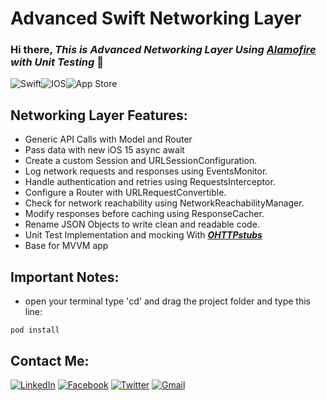 # Advanced Swift Networking Layer

### Hi there, ***This is Advanced Networking Layer Using [Alamofire][Alamofire] with Unit Testing*** 👋


<img alt="Swift" src="https://img.shields.io/badge/swift-%23FA7343.svg?&style=for-the-badge&logo=swift&logoColor=white"/><img alt="IOS" src="https://img.shields.io/badge/iOS-000000?style=for-the-badge&logo=ios&logoColor=white"><img alt="App Store" src="https://img.shields.io/badge/App_Store-0D96F6?style=for-the-badge&logo=app-store&logoColor=white" />


## Networking Layer Features: 

- Generic API Calls with Model and Router
- Pass data with new iOS 15 async await
- Create a custom Session and URLSessionConfiguration.
- Log network requests and responses using EventsMonitor.
- Handle authentication and retries using RequestsInterceptor.
- Configure a Router with URLRequestConvertible.
- Check for network reachability using NetworkReachabilityManager.
- Modify responses before caching using ResponseCacher.
- Rename JSON Objects to write clean and readable code.
- Unit Test Implementation and mocking With ***[OHTTPstubs][OHTTPstubs]***
- Base for MVVM app

## Important Notes:
  
- open your terminal type 'cd' and drag the project folder and type this line:
```
pod install
```
[OHTTPstubs]: https://github.com/AliSoftware/OHHTTPStubs
[Alamofire]: https://github.com/Alamofire/Alamofire
[contact]: https://www.linkedin.com/in/ali-fayed-8682aa1a6/
[fb]: https://www.facebook.com/alifayed26/
[tw]: https://www.twitter.com/Aliifayed
[mail]: https://docs.google.com/document/d/1Oo4S9pl0yM4K4uewlOh7poLAmEKLbjnFelIYHxBQL7o/edit?usp=sharing


## Contact Me:

[<img alt="LinkedIn" src="https://img.shields.io/badge/linkedin%20-%230077B5.svg?&style=for-the-badge&logo=linkedin&logoColor=white"/>][contact]  [<img alt="Facebook" src="https://img.shields.io/badge/Facebook%20-%231877F2.svg?&style=for-the-badge&logo=Facebook&logoColor=white"/>][fb]  [<img alt="Twitter" src="https://img.shields.io/badge/Aliifayed%20-%231DA1F2.svg?&style=for-the-badge&logo=Twitter&logoColor=white"/>][tw]  [<img alt="Gmail" src="https://img.shields.io/badge/Gmail-D14836?style=for-the-badge&logo=gmail&logoColor=white" />][mail]
